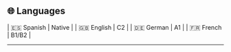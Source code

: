 ## 🌐 Languages

| 🇪🇸 Spanish | Native |
| 🇬🇧 English | C2 |
| 🇩🇪 German | A1 |
| 🇫🇷 French | B1/B2 |

---

